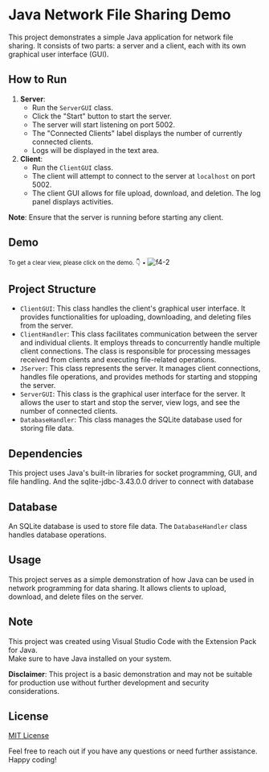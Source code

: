<h1>Java Network File Sharing Demo</h1>

<p>This project demonstrates a simple Java application for network file sharing. It consists of two parts: a server and a client, each with its own graphical user interface (GUI).</p>

<h2>How to Run</h2>

<ol>
    <li>
        <strong>Server</strong>:
        <ul>
            <li>Run the <code>ServerGUI</code> class.</li>
            <li>Click the "Start" button to start the server.</li>
            <li>The server will start listening on port 5002.</li>
            <li>The "Connected Clients" label displays the number of currently connected clients.</li>
            <li>Logs will be displayed in the text area.</li>
        </ul>
    </li>
    <li>
        <strong>Client</strong>:
        <ul>
            <li>Run the <code>ClientGUI</code> class.</li>
            <li>The client will attempt to connect to the server at <code>localhost</code> on port 5002.</li>
            <li>The client GUI allows for file upload, download, and deletion. The log panel displays activities.</li>
        </ul>
    </li>
</ol>

<p><strong>Note</strong>: Ensure that the server is running before starting any client.</p>
<h2>Demo</h2>
<small>To get a clear view, please click on the demo. 👇</small>
<small>▪</small>
<img src="https://i.ibb.co/swnCnfc/f4-2.gif" alt="f4-2" border="0">

<h2>Project Structure</h2>

<ul>
    <li><code>ClientGUI</code>: This class handles the client's graphical user interface. It provides functionalities for uploading, downloading, and deleting files from the server.</li>
    <li><code>ClientHandler</code>: This class facilitates communication between the server and individual clients. It employs threads to concurrently handle multiple client connections. The class is responsible for processing messages received from clients and executing file-related operations.</li>
    <li><code>JServer</code>: This class represents the server. It manages client connections, handles file operations, and provides methods for starting and stopping the server.</li>
    <li><code>ServerGUI</code>: This class is the graphical user interface for the server. It allows the user to start and stop the server, view logs, and see the number of connected clients.</li>
    <li><code>DatabaseHandler</code>: This class manages the SQLite database used for storing file data.</li>
</ul>

<h2>Dependencies</h2>

<p>This project uses Java's built-in libraries for socket programming, GUI, and file handling. And the sqlite-jdbc-3.43.0.0 driver to connect with database</p>

<h2>Database</h2>

<p>An SQLite database is used to store file data. The <code>DatabaseHandler</code> class handles database operations.</p>

<h2>Usage</h2>

<p>This project serves as a simple demonstration of how Java can be used in network programming for data sharing. It allows clients to upload, download, and delete files on the server.</p>

<h2>Note</h2>

<p>This project was created using Visual Studio Code with the Extension Pack for Java.<br>
Make sure to have Java installed on your system.</p>

<p><strong>Disclaimer</strong>: This project is a basic demonstration and may not be suitable for production use without further development and security considerations.</p>

<h2>License</h2>

<p><a href="LICENSE">MIT License</a></p>

<p>Feel free to reach out if you have any questions or need further assistance. Happy coding!</p>
